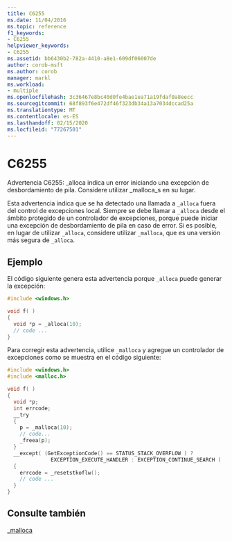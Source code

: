 ```yaml
---
title: C6255
ms.date: 11/04/2016
ms.topic: reference
f1_keywords:
- C6255
helpviewer_keywords:
- C6255
ms.assetid: bb6430b2-782a-4410-a8e1-609df06007de
author: corob-msft
ms.author: corob
manager: markl
ms.workload:
- multiple
ms.openlocfilehash: 3c36467e8bc40d0fe4bae1ea71a19fdaf0a8eecc
ms.sourcegitcommit: 68f893f6e472df46f323db34a13a7034dccad25a
ms.translationtype: MT
ms.contentlocale: es-ES
ms.lasthandoff: 02/15/2020
ms.locfileid: "77267501"
---
```

# <a name="c6255"></a>C6255
Advertencia C6255: _alloca indica un error iniciando una excepción de desbordamiento de pila. Considere utilizar _malloca_s en su lugar.

 Esta advertencia indica que se ha detectado una llamada a `_alloca` fuera del control de excepciones local. Siempre se debe llamar a `_alloca` desde el ámbito protegido de un controlador de excepciones, porque puede iniciar una excepción de desbordamiento de pila en caso de error. Si es posible, en lugar de utilizar `_alloca`, considere utilizar `_malloca`, que es una versión más segura de `_alloca`.

## <a name="example"></a>Ejemplo
 El código siguiente genera esta advertencia porque `_alloca` puede generar la excepción:

```cpp
#include <windows.h>

void f( )
{
  void *p = _alloca(10);
  // code ...
}
```

 Para corregir esta advertencia, utilice `_malloca` y agregue un controlador de excepciones como se muestra en el código siguiente:

```cpp
#include <windows.h>
#include <malloc.h>

void f( )
{
  void *p;
  int errcode;
  __try
  {
    p = _malloca(10);
    // code...
    _freea(p);
  }
  __except( (GetExceptionCode() == STATUS_STACK_OVERFLOW ) ?
              EXCEPTION_EXECUTE_HANDLER : EXCEPTION_CONTINUE_SEARCH )
  {
    errcode = _resetstkoflw();
    // code ...
  }
}
```

## <a name="see-also"></a>Consulte también
 [_malloca](/cpp/c-runtime-library/reference/malloca)
